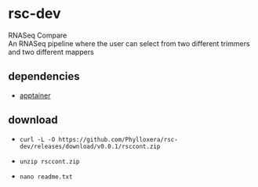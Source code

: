 # rsc-dev
RNASeq Compare  
An RNASeq pipeline where the user can select from two different trimmers and two different mappers 
## dependencies
  * [apptainer](https://apptainer.org)
## download
  *     curl -L -O https://github.com/Phylloxera/rsc-dev/releases/download/v0.0.1/rsccont.zip
  *     unzip rsccont.zip
  *     nano readme.txt
